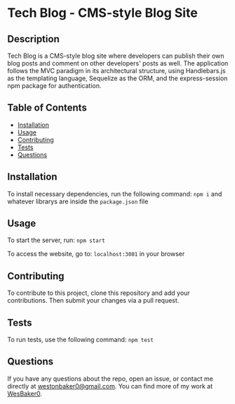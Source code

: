 # Tech Blog - CMS-style Blog Site

## Description

Tech Blog is a CMS-style blog site where developers can publish their own blog posts and comment on other developers' posts as well. The application follows the MVC paradigm in its architectural structure, using Handlebars.js as the templating language, Sequelize as the ORM, and the express-session npm package for authentication.

## Table of Contents

- [Installation](#installation)
- [Usage](#usage)
- [Contributing](#contributing)
- [Tests](#tests)
- [Questions](#questions)

## Installation

To install necessary dependencies, run the following command: `npm i` and whatever librarys are inside the `package.json` file


## Usage

To start the server, run: `npm start`

To access the website, go to: `localhost:3001` in your browser


## Contributing

To contribute to this project, clone this repository and add your contributions. Then submit your changes via a pull request.

## Tests

To run tests, use the following command: `npm test`

## Questions

If you have any questions about the repo, open an issue, or contact me directly at westonbaker0@gmail.com. You can find more of my work at [WesBaker0](https://github.com/WesBaker0/).
